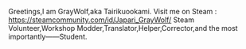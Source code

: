 Greetings,I am GrayWolf,aka Tairikuookami.
Visit me on Steam : https://steamcommunity.com/id/Japari_GrayWolf/
Steam Volunteer,Workshop Modder,Translator,Helper,Corrector,and the most importantly——Student.

  
